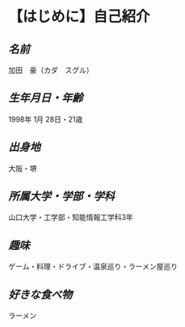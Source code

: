 # 【はじめに】自己紹介　　

## *名前*  
加田　豪（カダ　スグル）  
  
## *生年月日・年齢*  
1998年 1月 28日・21歳

## *出身地*
大阪・堺

## *所属大学・学部・学科*
山口大学・工学部・知能情報工学科3年

## *趣味*
ゲーム・料理・ドライブ・温泉巡り・ラーメン屋巡り

## *好きな食べ物*
ラーメン
